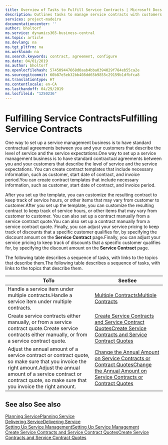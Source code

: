 ```yaml
---
title: Overview of Tasks to Fulfill Service Contracts | Microsoft Docs
description: Outlines tasks to manage service contracts with customers.
services: project-madeira
documentationcenter: ''
author: bholtorf
ms.service: dynamics365-business-central
ms.topic: article
ms.devlang: na
ms.tgt_pltfrm: na
ms.workload: na
ms.search.keywords: contract, agreement, configure
ms.date: 04/01/2019
ms.author: bholtorf
ms.openlocfilehash: 574509447668d0aab4bba0394029f784eb55ca2e
ms.sourcegitcommit: 60b87e5eb32bb408dd65b9855c29159b1dfbfca8
ms.translationtype: HT
ms.contentlocale: en-CA
ms.lasthandoff: 04/29/2019
ms.locfileid: "1250236"
---
```

# <a name="fulfilling-service-contracts"></a><span data-ttu-id="69afb-103">Fulfilling Service Contracts</span><span class="sxs-lookup"><span data-stu-id="69afb-103">Fulfilling Service Contracts</span></span> 
<span data-ttu-id="69afb-104">One way to set up a service management business is to have standard contractual agreements between you and your customers that describe the level of service and the service expectations.</span><span class="sxs-lookup"><span data-stu-id="69afb-104">One way to set up a service management business is to have standard contractual agreements between you and your customers that describe the level of service and the service expectations.</span></span> <span data-ttu-id="69afb-105">You can create contract templates that include necessary information, such as customer, start date of contract, and invoice period.</span><span class="sxs-lookup"><span data-stu-id="69afb-105">You can create contract templates that include necessary information, such as customer, start date of contract, and invoice period.</span></span>  
  
<span data-ttu-id="69afb-106">After you set up the template, you can customize the resulting contract to keep track of service hours, or other items that may vary from customer to customer.</span><span class="sxs-lookup"><span data-stu-id="69afb-106">After you set up the template, you can customize the resulting contract to keep track of service hours, or other items that may vary from customer to customer.</span></span> <span data-ttu-id="69afb-107">You can also set up a contract manually from a service contract quote.</span><span class="sxs-lookup"><span data-stu-id="69afb-107">You can also set up a contract manually from a service contract quote.</span></span> <span data-ttu-id="69afb-108">Finally, you can adjust your service pricing to keep track of discounts that a specific customer qualifies for, by specifying the discount amount on the **Service Contract** page.</span><span class="sxs-lookup"><span data-stu-id="69afb-108">Finally, you can adjust your service pricing to keep track of discounts that a specific customer qualifies for, by specifying the discount amount on the **Service Contract** page.</span></span>  

<span data-ttu-id="69afb-109">The following table describes a sequence of tasks, with links to the topics that describe them.</span><span class="sxs-lookup"><span data-stu-id="69afb-109">The following table describes a sequence of tasks, with links to the topics that describe them.</span></span>   
  
|<span data-ttu-id="69afb-110">**To**</span><span class="sxs-lookup"><span data-stu-id="69afb-110">**To**</span></span>|<span data-ttu-id="69afb-111">**See**</span><span class="sxs-lookup"><span data-stu-id="69afb-111">**See**</span></span>|  
|------------|-------------|  
|<span data-ttu-id="69afb-112">Handle a service item under multiple contracts.</span><span class="sxs-lookup"><span data-stu-id="69afb-112">Handle a service item under multiple contracts.</span></span> | [<span data-ttu-id="69afb-113">Multiple Contracts</span><span class="sxs-lookup"><span data-stu-id="69afb-113">Multiple Contracts</span></span>](service-multiple-contracts.md)|  
|<span data-ttu-id="69afb-114">Create service contracts either manually, or from a service contract quote.</span><span class="sxs-lookup"><span data-stu-id="69afb-114">Create service contracts either manually, or from a service contract quote.</span></span>| [<span data-ttu-id="69afb-115">Create Service Contracts and Service Contract Quotes</span><span class="sxs-lookup"><span data-stu-id="69afb-115">Create Service Contracts and Service Contract Quotes</span></span>](service-how-to-create-service-contracts-and-service-contract-quotes.md)|
|<span data-ttu-id="69afb-116">Adjust the annual amount of a service contract or contract quote, so make sure that you invoice the right amount.</span><span class="sxs-lookup"><span data-stu-id="69afb-116">Adjust the annual amount of a service contract or contract quote, so make sure that you invoice the right amount.</span></span>|[<span data-ttu-id="69afb-117">Change the Annual Amount on Service Contracts or Contract Quotes</span><span class="sxs-lookup"><span data-stu-id="69afb-117">Change the Annual Amount on Service Contracts or Contract Quotes</span></span>](service-how-to-change-the-annual-amount-on-service-contracts-or-contract-quotes.md)|

## <a name="see-also"></a><span data-ttu-id="69afb-118">See also </span><span class="sxs-lookup"><span data-stu-id="69afb-118">See also</span></span>
[<span data-ttu-id="69afb-119">Planning Service</span><span class="sxs-lookup"><span data-stu-id="69afb-119">Planning Service</span></span>](service-plan-service.md)  
[<span data-ttu-id="69afb-120">Delivering Service</span><span class="sxs-lookup"><span data-stu-id="69afb-120">Delivering Service</span></span>](service-deliver-service.md)  
[<span data-ttu-id="69afb-121">Setting Up Service Management</span><span class="sxs-lookup"><span data-stu-id="69afb-121">Setting Up Service Management</span></span>](service-setup-service.md)  
[<span data-ttu-id="69afb-122">Create Service Contracts and Service Contract Quotes</span><span class="sxs-lookup"><span data-stu-id="69afb-122">Create Service Contracts and Service Contract Quotes</span></span>](service-how-to-create-service-contracts-and-service-contract-quotes.md)  
